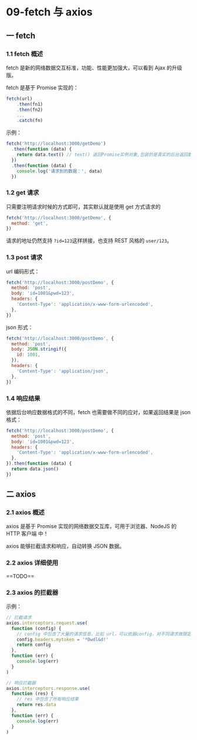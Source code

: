 # 09-fetch 与 axios

## 一 fetch

### 1.1 fetch 概述

fetch 是新的网络数据交互标准，功能、性能更加强大，可以看到 Ajax 的升级版。

fetch 是基于 Promise 实现的：

```js
fetch(url)
    .then(fn1)
    .then(fn2)
    ...
    .catch(fn)
```

示例：

```js
fetch('http://localhost:3000/getDemo')
  .then(function (data) {
    return data.text() // text() 返回Promise实例对象,包装的是真实的后台返回数据
  })
  .then(function (data) {
    console.log('请求到的数据：', data)
  })
```

### 1.2 get 请求

只需要注明请求时候的方式即可，其实默认就是使用 get 方式请求的

```js
fetch('http://localhost:3000/getDemo', {
  method: 'get',
})
```

请求的地址仍然支持 `?id=123`这样拼接，也支持 REST 风格的 `user/123`。

### 1.3 post 请求

url 编码形式：

```js
fetch('http://localhost:3000/postDemo', {
  method: 'post',
  body: 'id=1001&pwd=123',
  headers: {
    'Content-Type': 'application/x-www-form-urlencoded',
  },
})
```

json 形式：

```js
fetch('http://localhost:3000/postDemo', {
  method: 'post',
  body: JSON.stringif({
    id: 1001,
  }),
  headers: {
    'Content-Type': 'application/json',
  },
})
```

### 1.4 响应结果

依据后台响应数据格式的不同，fetch 也需要做不同的应对，如果返回结果是 json 格式：

```js
fetch('http://localhost:3000/postDemo', {
  method: 'post',
  body: 'id=1001&pwd=123',
  headers: {
    'Content-Type': 'application/x-www-form-urlencoded',
  },
}).then(function (data) {
  return data.json()
})
```

## 二 axios

### 2.1 axios 概述

axios 是基于 Promise 实现的网络数据交互库，可用于浏览器、NodeJS 的 HTTP 客户端 中！

axios 能够拦截请求和响应，自动转换 JSON 数据。

### 2.2 axios 详细使用

==TODO==

### 2.3 axios 的拦截器

示例：

```js
// 拦截请求
axios.interceptors.request.use(
  function (config) {
    // config 中包含了大量的请求信息，比如 url，可以依据config，对不同请求做限定
    config.headers.mytoken = '*Dwdl&d!'
    return config
  },
  function (err) {
    console.log(err)
  }
)

// 响应拦截器
axios.interceptors.response.use(
  function (res) {
    // res 中包含了所有响应结果
    return res.data
  },
  function (err) {
    console.log(err)
  }
)
```
